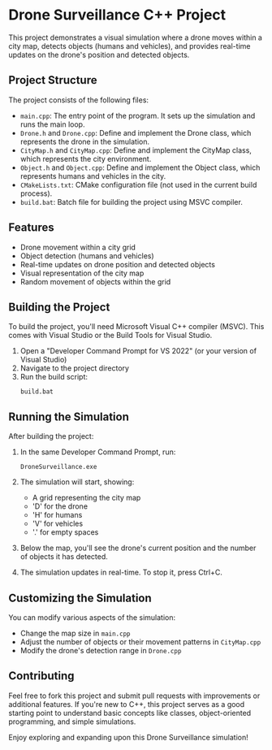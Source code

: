 # Drone Surveillance C++ Project

This project demonstrates a visual simulation where a drone moves within a city map, detects objects (humans and vehicles), and provides real-time updates on the drone's position and detected objects.

## Project Structure

The project consists of the following files:

- `main.cpp`: The entry point of the program. It sets up the simulation and runs the main loop.
- `Drone.h` and `Drone.cpp`: Define and implement the Drone class, which represents the drone in the simulation.
- `CityMap.h` and `CityMap.cpp`: Define and implement the CityMap class, which represents the city environment.
- `Object.h` and `Object.cpp`: Define and implement the Object class, which represents humans and vehicles in the city.
- `CMakeLists.txt`: CMake configuration file (not used in the current build process).
- `build.bat`: Batch file for building the project using MSVC compiler.

## Features

- Drone movement within a city grid
- Object detection (humans and vehicles)
- Real-time updates on drone position and detected objects
- Visual representation of the city map
- Random movement of objects within the grid

## Building the Project

To build the project, you'll need Microsoft Visual C++ compiler (MSVC). This comes with Visual Studio or the Build Tools for Visual Studio.

1. Open a "Developer Command Prompt for VS 2022" (or your version of Visual Studio)
2. Navigate to the project directory
3. Run the build script:
   ```
   build.bat
   ```

## Running the Simulation

After building the project:

1. In the same Developer Command Prompt, run:
   ```
   DroneSurveillance.exe
   ```

2. The simulation will start, showing:
   - A grid representing the city map
   - 'D' for the drone
   - 'H' for humans
   - 'V' for vehicles
   - '.' for empty spaces

3. Below the map, you'll see the drone's current position and the number of objects it has detected.

4. The simulation updates in real-time. To stop it, press Ctrl+C.

## Customizing the Simulation

You can modify various aspects of the simulation:
- Change the map size in `main.cpp`
- Adjust the number of objects or their movement patterns in `CityMap.cpp`
- Modify the drone's detection range in `Drone.cpp`

## Contributing

Feel free to fork this project and submit pull requests with improvements or additional features. If you're new to C++, this project serves as a good starting point to understand basic concepts like classes, object-oriented programming, and simple simulations.

Enjoy exploring and expanding upon this Drone Surveillance simulation!